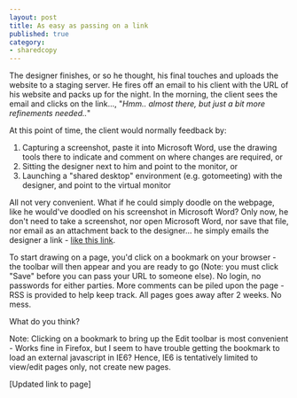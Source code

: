 ```yaml
---
layout: post
title: As easy as passing on a link
published: true
category:
- sharedcopy
---
```

The designer finishes, or so he thought, his final touches and uploads the website to a staging server. He fires off an email to his client with the URL of his website and packs up for the night. In the morning, the client sees the email and clicks on the link..., "_Hmm.. almost there, but just a bit more refinements needed.._"

At this point of time, the client would normally feedback by:

1. Capturing a screenshot, paste it into Microsoft Word, use the drawing tools there to indicate and comment on where changes are required, or
2. Sitting the designer next to him and point to the monitor, or
3. Launching a "shared desktop" environment (e.g. gotomeeting) with the designer, and point to the virtual monitor 

All not very convenient. What if he could simply doodle on the webpage, like he would've doodled on his screenshot in Microsoft Word? Only now, he don't need to take a screenshot, nor open Microsoft Word, nor save that file, nor email as an attachment back to the designer... he simply emails the designer a link - [like this link](http://r0.sharedcopy.com/5tgda).

To start drawing on a page, you'd click on a bookmark on your browser - the toolbar will then appear and you are ready to go (Note: you must click "Save" before you can pass your URL to someone else). No login, no passwords for either parties. More comments can be piled upon the page - RSS is provided to help keep track. All pages goes away after 2 weeks. No mess.

What do you think?

Note: Clicking on a bookmark to bring up the Edit toolbar is most convenient - Works fine in Firefox, but I seem to have trouble getting the bookmark to load an external javascript in IE6? Hence, IE6 is tentatively limited to view/edit pages only, not create new pages.

[Updated link to page]

